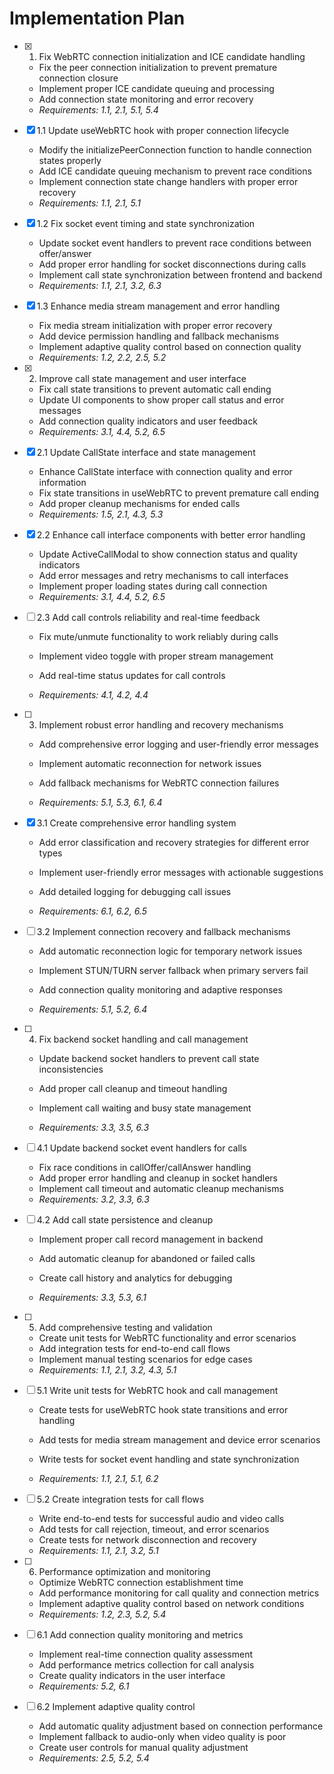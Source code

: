 # Implementation Plan

- [x] 1. Fix WebRTC connection initialization and ICE candidate handling

  - Fix the peer connection initialization to prevent premature connection closure
  - Implement proper ICE candidate queuing and processing
  - Add connection state monitoring and error recovery
  - _Requirements: 1.1, 2.1, 5.1, 5.4_

- [x] 1.1 Update useWebRTC hook with proper connection lifecycle


  - Modify the initializePeerConnection function to handle connection states properly
  - Add ICE candidate queuing mechanism to prevent race conditions
  - Implement connection state change handlers with proper error recovery
  - _Requirements: 1.1, 2.1, 5.1_

- [x] 1.2 Fix socket event timing and state synchronization


  - Update socket event handlers to prevent race conditions between offer/answer
  - Add proper error handling for socket disconnections during calls
  - Implement call state synchronization between frontend and backend
  - _Requirements: 1.1, 2.1, 3.2, 6.3_

- [x] 1.3 Enhance media stream management and error handling


  - Fix media stream initialization with proper error recovery
  - Add device permission handling and fallback mechanisms
  - Implement adaptive quality control based on connection quality
  - _Requirements: 1.2, 2.2, 2.5, 5.2_

- [x] 2. Improve call state management and user interface

  - Fix call state transitions to prevent automatic call ending
  - Update UI components to show proper call status and error messages
  - Add connection quality indicators and user feedback
  - _Requirements: 3.1, 4.4, 5.2, 6.5_

- [x] 2.1 Update CallState interface and state management


  - Enhance CallState interface with connection quality and error information
  - Fix state transitions in useWebRTC to prevent premature call ending
  - Add proper cleanup mechanisms for ended calls
  - _Requirements: 1.5, 2.1, 4.3, 5.3_

- [x] 2.2 Enhance call interface components with better error handling


  - Update ActiveCallModal to show connection status and quality indicators
  - Add error messages and retry mechanisms to call interfaces
  - Implement proper loading states during call connection
  - _Requirements: 3.1, 4.4, 5.2, 6.5_



- [ ] 2.3 Add call controls reliability and real-time feedback
  - Fix mute/unmute functionality to work reliably during calls
  - Implement video toggle with proper stream management

  - Add real-time status updates for call controls
  - _Requirements: 4.1, 4.2, 4.4_

- [ ] 3. Implement robust error handling and recovery mechanisms
  - Add comprehensive error logging and user-friendly error messages
  - Implement automatic reconnection for network issues


  - Add fallback mechanisms for WebRTC connection failures
  - _Requirements: 5.1, 5.3, 6.1, 6.4_

- [x] 3.1 Create comprehensive error handling system


  - Add error classification and recovery strategies for different error types
  - Implement user-friendly error messages with actionable suggestions
  - Add detailed logging for debugging call issues

  - _Requirements: 6.1, 6.2, 6.5_

- [ ] 3.2 Implement connection recovery and fallback mechanisms
  - Add automatic reconnection logic for temporary network issues
  - Implement STUN/TURN server fallback when primary servers fail
  - Add connection quality monitoring and adaptive responses


  - _Requirements: 5.1, 5.2, 6.4_

- [ ] 4. Fix backend socket handling and call management
  - Update backend socket handlers to prevent call state inconsistencies


  - Add proper call cleanup and timeout handling
  - Implement call waiting and busy state management
  - _Requirements: 3.3, 3.5, 6.3_


- [ ] 4.1 Update backend socket event handlers for calls
  - Fix race conditions in callOffer/callAnswer handling
  - Add proper error handling and cleanup in socket handlers
  - Implement call timeout and automatic cleanup mechanisms
  - _Requirements: 3.2, 3.3, 6.3_



- [ ] 4.2 Add call state persistence and cleanup
  - Implement proper call record management in backend
  - Add automatic cleanup for abandoned or failed calls


  - Create call history and analytics for debugging
  - _Requirements: 3.3, 5.3, 6.1_



- [ ] 5. Add comprehensive testing and validation
  - Create unit tests for WebRTC functionality and error scenarios
  - Add integration tests for end-to-end call flows
  - Implement manual testing scenarios for edge cases
  - _Requirements: 1.1, 2.1, 3.2, 4.3, 5.1_



- [ ] 5.1 Write unit tests for WebRTC hook and call management
  - Create tests for useWebRTC hook state transitions and error handling
  - Add tests for media stream management and device error scenarios
  - Write tests for socket event handling and state synchronization


  - _Requirements: 1.1, 2.1, 5.1, 6.2_

- [ ] 5.2 Create integration tests for call flows
  - Write end-to-end tests for successful audio and video calls
  - Add tests for call rejection, timeout, and error scenarios
  - Create tests for network disconnection and recovery
  - _Requirements: 1.1, 2.1, 3.2, 5.1_

- [ ] 6. Performance optimization and monitoring
  - Optimize WebRTC connection establishment time
  - Add performance monitoring for call quality and connection metrics
  - Implement adaptive quality control based on network conditions
  - _Requirements: 1.2, 2.3, 5.2, 5.4_

- [ ] 6.1 Add connection quality monitoring and metrics
  - Implement real-time connection quality assessment
  - Add performance metrics collection for call analysis
  - Create quality indicators in the user interface
  - _Requirements: 5.2, 6.1_

- [ ] 6.2 Implement adaptive quality control
  - Add automatic quality adjustment based on connection performance
  - Implement fallback to audio-only when video quality is poor
  - Create user controls for manual quality adjustment
  - _Requirements: 2.5, 5.2, 5.4_